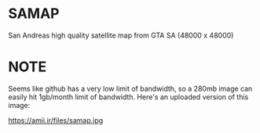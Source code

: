 # SAMAP
San Andreas high quality satellite map from GTA SA (48000 x 48000)

# NOTE
Seems like github has a very low limit of bandwidth, so a 280mb image can easily hit 1gb/month limit of bandwidth.
Here's an uploaded version of this image:

https://amii.ir/files/samap.jpg
